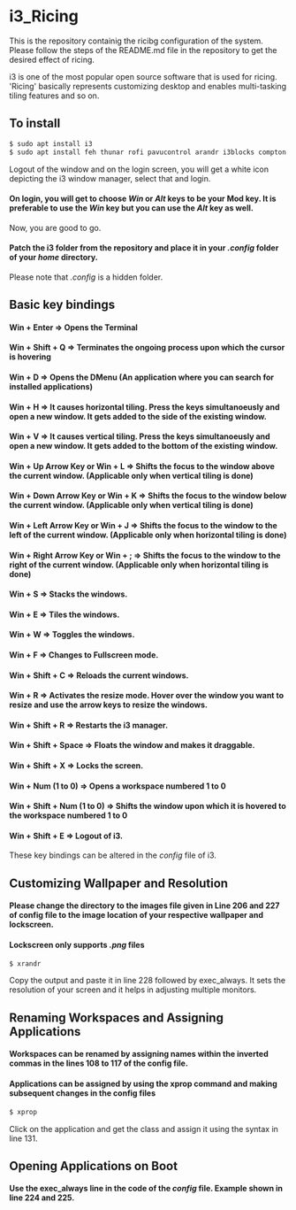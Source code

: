 # i3_Ricing

This is the repository containig the ricibg configuration of the system. Please follow the steps of the README.md file in the repository to get the desired effect of ricing. 

i3 is one of the most popular open source software that is used for ricing. 'Ricing' basically represents customizing desktop and enables multi-tasking tiling features and so on.

## To install

``` bash
$ sudo apt install i3
$ sudo apt install feh thunar rofi pavucontrol arandr i3blocks compton
```
Logout of the window and on the login screen, you will get a white icon depicting the i3 window manager, select that and login.

#### On login, you will get to choose _Win_ or _Alt_ keys to be your Mod key. It is preferable to use the _Win_ key but you can use the _Alt_ key as well.

Now, you are good to go. 
#### Patch the i3 folder from the repository and place it in your _.config_ folder of your _home_ directory.

Please note that _.config_ is a hidden folder. 

## Basic key bindings

#### Win + Enter => Opens the Terminal
#### Win + Shift + Q => Terminates the ongoing process upon which the cursor is hovering
#### Win + D => Opens the DMenu (An application where you can search for installed applications)
#### Win + H => It causes horizontal tiling. Press the keys simultanoeusly and open a new window. It gets added to the side of the existing window.
#### Win + V => It causes vertical tiling. Press the keys simultanoeusly and open a new window. It gets added to the bottom of the existing window.
#### Win + Up Arrow Key or Win + L => Shifts the focus to the window above the current window. (Applicable only when vertical tiling is done)
#### Win + Down Arrow Key or Win + K => Shifts the focus to the window below the current window. (Applicable only when vertical tiling is done)
#### Win + Left Arrow Key or Win + J => Shifts the focus to the window to the left of the current window. (Applicable only when horizontal tiling is done)
#### Win + Right Arrow Key or Win + ; => Shifts the focus to the window to the right of the current window. (Applicable only when horizontal tiling is done)
#### Win + S => Stacks the windows.
#### Win + E => Tiles the windows.
#### Win + W => Toggles the windows.
#### Win + F => Changes to Fullscreen mode.
#### Win + Shift + C => Reloads the current windows.
#### Win + R => Activates the resize mode. Hover over the window you want to resize and use the arrow keys to resize the windows.
#### Win + Shift + R => Restarts the i3 manager.
#### Win + Shift + Space => Floats the window and makes it draggable.
#### Win + Shift + X => Locks the screen.
#### Win + Num (1 to 0) => Opens a workspace numbered 1 to 0 
#### Win + Shift + Num (1 to 0) => Shifts the window upon which it is hovered to the workspace numbered 1 to 0
#### Win + Shift + E => Logout of i3.

These key bindings can be altered in the _config_ file of i3.

## Customizing Wallpaper and Resolution

#### Please change the directory to the images file given in Line 206 and 227 of config file to the image location of your respective wallpaper and lockscreen.
#### Lockscreen only supports _.png_ files

``` bash
$ xrandr
```
Copy the output and paste it in line 228 followed by exec_always. It sets the resolution of your screen and it helps in adjusting multiple monitors.

## Renaming Workspaces and Assigning Applications

#### Workspaces can be renamed by assigning names within the inverted commas in the lines 108 to 117 of the config file.
#### Applications can be assigned by using the xprop command and making subsequent changes in the config files 

``` bash
$ xprop
```
Click on the application and get the class and assign it using the syntax in line 131.

## Opening Applications on Boot

#### Use the exec_always line in the code of the _config_ file. Example shown in line 224 and 225.  

















